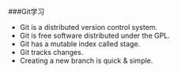 ###Git学习
- Git is a distributed version control system.
- Git is free software distributed under the GPL.
- Git has a mutable index called stage.
- Git tracks changes.
- Creating a new branch is quick & simple.

